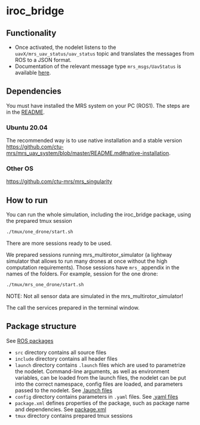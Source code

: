 # iroc_bridge
 
## Functionality

* Once activated, the nodelet listens to the `uavX/mrs_uav_status/uav_status` topic and translates the messages from ROS to a JSON format.
* Documentation of the relevant message type `mrs_msgs/UavStatus` is available [here](https://ctu-mrs.github.io/mrs_msgs/msg/UavStatus.html).

## Dependencies 
You must have installed the MRS system on your PC (ROS1).
The steps are in the [README](https://github.com/ctu-mrs/mrs_uav_system/blob/master/README.md).

### Ubuntu 20.04
The recommended way is to use native installation and a stable version
https://github.com/ctu-mrs/mrs_uav_system/blob/master/README.md#native-installation.  

### Other OS
https://github.com/ctu-mrs/mrs_singularity 

## How to run
You can run the whole simulation, including the iroc_bridge package, using the prepared tmux session

```bash
./tmux/one_drone/start.sh
```

There are more sessions ready to be used.

We prepared sessions running mrs_multirotor_simulator (a lightway simulator that allows to run many drones at once without the high computation requirements).
Those sessions have `mrs_` appendix in the names of the folders. For example, session for the one drone:

```bash
./tmux/mrs_one_drone/start.sh
```

NOTE: Not all sensor data are simulated in the mrs_multirotor_simulator!

The call the services prepared in the terminal window.

## Package structure

See [ROS packages](http://wiki.ros.org/Packages)

* `src` directory contains all source files
* `include` directory contains all header files
* `launch` directory contains `.launch` files which are used to parametrize the nodelet. Command-line arguments, as well as environment variables, can be loaded from the launch files, the nodelet can be put into the correct namespace, config files are loaded, and parameters passed to the nodelet. See [.launch files](http://wiki.ros.org/roslaunch/XML)
* `config` directory contains parameters in `.yaml` files. See [.yaml files](http://wiki.ros.org/rosparam)
* `package.xml` defines properties of the package, such as package name and dependencies. See [package.xml](http://wiki.ros.org/catkin/package.xml)
* `tmux` directory contains prepared tmux sessions  
